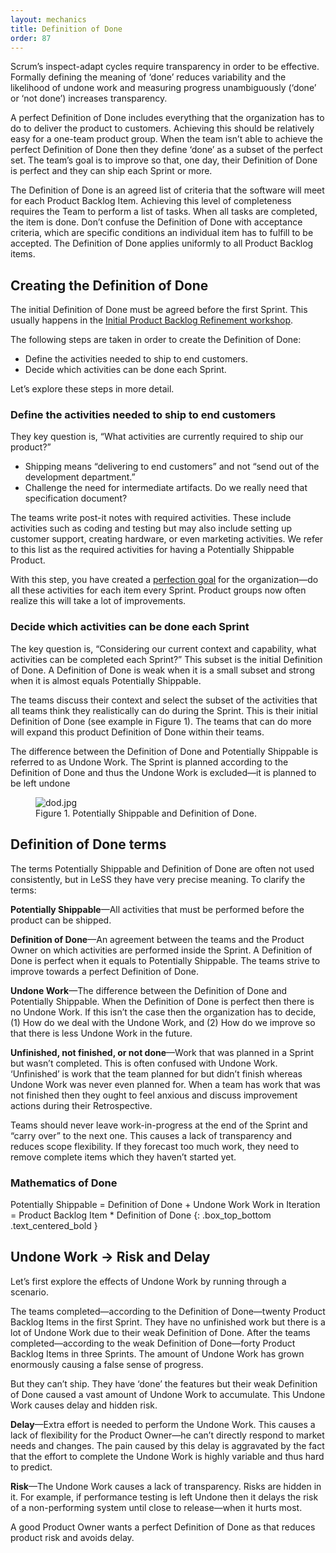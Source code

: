 ```yaml
---
layout: mechanics
title: Definition of Done
order: 87
---
```


Scrum’s inspect-adapt cycles require transparency in order to be effective. Formally defining the meaning of ‘done’ reduces variability and the likelihood of undone work and measuring progress unambiguously (‘done’ or ‘not done’) increases transparency.

A perfect Definition of Done includes everything that the organization has to do to deliver the product to customers. Achieving this should be relatively easy for a one-team product group. When the team isn’t able to achieve the perfect Definition of Done then they define ‘done’ as a subset of the perfect set. The team’s goal is to improve so that, one day, their Definition of Done is perfect and they can ship each Sprint or more.

The Definition of Done is an agreed list of criteria that the software will meet for each Product Backlog Item. Achieving this level of completeness requires the Team to perform a list of tasks. When all tasks are completed, the item is done. Don’t confuse the Definition of Done with acceptance criteria, which are specific conditions an individual item has to fulfill to be accepted. The Definition of Done applies uniformly to all Product Backlog items.

## Creating the Definition of Done

The initial Definition of Done must be agreed before the first Sprint. This usually happens in the [Initial Product Backlog Refinement workshop](initial-product-backlog-refinement.html).

The following steps are taken in order to create the Definition of Done:
* Define the activities needed to ship to end customers.
* Decide which activities can be done each Sprint.

Let’s explore these steps in more detail.

### Define the activities needed to ship to end customers

They key question is, “What activities are currently required to ship our product?”

* Shipping means “delivering to end customers” and not “send out of the development department.”
* Challenge the need for intermediate artifacts. Do we really need that specification document?

The teams write post-it notes with required activities. These include activities such as coding and testing but may also include setting up customer support, creating hardware, or even marketing activities. We refer to this list as the required activities for having a Potentially Shippable Product.

With this step, you have created a [perfection goal](../principles/continuous-improvement-towards-perfection.html) for the organization—do all these activities for each item every Sprint. Product groups now often realize this will take a lot of improvements.

### Decide which activities can be done each Sprint

The key question is, “Considering our current context and capability, what activities can be completed each Sprint?” This subset is the initial Definition of Done. A Definition of Done is weak when it is a small subset and strong when it is almost equals Potentially Shippable.

The teams discuss their context and select the subset of the activities that all teams think they realistically can do during the Sprint. This is their initial Definition of Done (see example in Figure 1). The teams that can do more will expand this product Definition of Done within their teams.

The difference between the Definition of Done and Potentially Shippable is referred to as Undone Work. The Sprint is planned according to the Definition of Done and thus the Undone Work is excluded—it is planned to be left undone

<figure>
  <img src="/img/framework/dod.jpg" alt="dod.jpg">
  <figcaption>Figure 1. Potentially Shippable and Definition of Done.</figcaption>
</figure>

## Definition of Done terms

The terms Potentially Shippable and Definition of Done are often not used consistently, but in LeSS they have very precise meaning. To clarify the terms:

**Potentially Shippable**—All activities that must be performed before the product can be shipped.

**Definition of Done**—An agreement between the teams and the Product Owner on which activities are performed inside the Sprint. A Definition of Done is perfect when it equals to Potentially Shippable. The teams strive to improve towards a perfect Definition of Done.

**Undone Work**—The difference between the Definition of Done and Potentially Shippable. When the Definition of Done is perfect then there is no Undone Work. If this isn’t the case then the organization has to decide, (1) How do we deal with the Undone Work, and (2) How do we improve so that there is less Undone Work in the future.

**Unfinished, not finished, or not done**—Work that was planned in a Sprint but wasn’t completed. This is often confused with Undone Work. ‘Unfinished’ is work that the team planned for but didn’t finish whereas Undone Work was never even planned for. When a team has work that was not finished then they ought to feel anxious and discuss improvement actions during their Retrospective.

Teams should never leave work-in-progress at the end of the Sprint and “carry over” to the next one. This causes a lack of transparency and reduces scope flexibility. If they forecast too much work, they need to remove complete items which they haven’t started yet.

### Mathematics of Done

Potentially Shippable = Definition of Done + Undone Work
Work in Iteration = Product Backlog Item * Definition of Done
{: .box_top_bottom  .text_centered_bold }

## Undone Work -> Risk and Delay

Let’s first explore the effects of Undone Work by running through a scenario.

The teams completed—according to the Definition of Done—twenty Product Backlog Items in the first Sprint. They have no unfinished work but there is a lot of Undone Work due to their weak Definition of Done. After the teams completed—according to the weak Definition of Done—forty Product Backlog Items in three Sprints. The amount of Undone Work has grown enormously causing a false sense of progress.

But they can’t ship. They have ‘done’ the features but their weak Definition of Done caused a vast amount of Undone Work to accumulate. This Undone Work causes delay and hidden risk.

**Delay**—Extra effort is needed to perform the Undone Work. This causes a lack of flexibility for the Product Owner—he can’t directly respond to market needs and changes. The pain caused by this delay is aggravated by the fact that the effort to complete the Undone Work is highly variable and thus hard to predict.

**Risk**—The Undone Work causes a lack of transparency. Risks are hidden in it. For example, if performance testing is left Undone then it delays the risk of a non-performing system until close to release—when it hurts most.

A good Product Owner wants a perfect Definition of Done as that reduces product risk and avoids delay.

